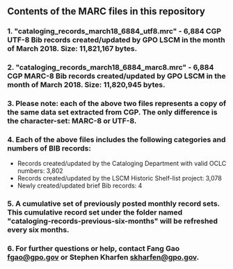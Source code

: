 ## Contents of the MARC files in this repository
###  1. "cataloging_records_march18_6884_utf8.mrc" - 6,884 CGP UTF-8 Bib records created/updated by GPO LSCM in the month of March 2018. Size: 11,821,167 bytes.
###  2. "cataloging_records_march18_6884_marc8.mrc" - 6,884 CGP MARC-8 Bib records created/updated by GPO LSCM in the month of March 2018. Size: 11,820,945 bytes.
###  3. Please note: each of the above two files represents a copy of the same data set extracted from CGP. The only difference is the character-set: MARC-8 or UTF-8.
###  4. Each of the above files includes the following categories and numbers of BIB records:

*  Records created/updated by the Cataloging Department with valid OCLC numbers: 3,802
*  Records created/updated by the LSCM Historic Shelf-list project: 3,078
*  Newly created/updated brief Bib records:  4

###  5. A cumulative set of previously posted monthly record sets. This cumulative record set under the folder named "cataloging-records-previous-six-months" will be refreshed every six months.
###  6. For further questions or help, contact Fang Gao <fgao@gpo.gov> or Stephen Kharfen <skharfen@gpo.gov>.   


